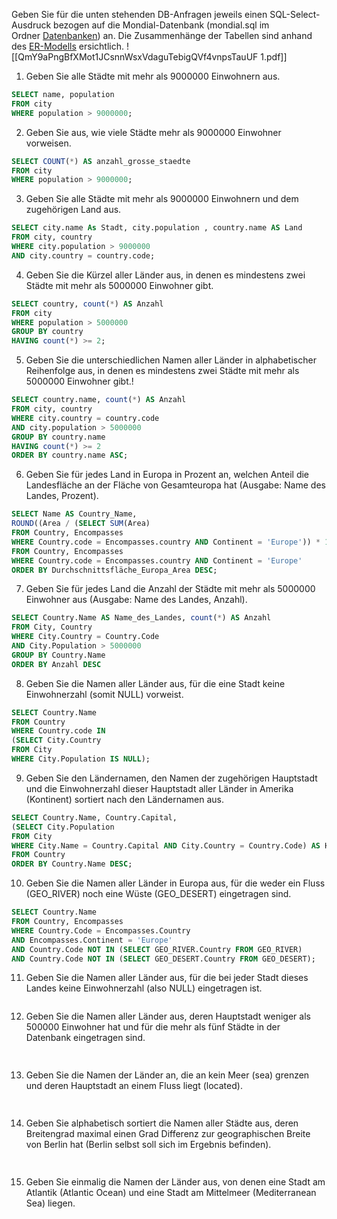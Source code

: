 Geben Sie für die unten stehenden DB-Anfragen jeweils einen SQL-Select-Ausdruck bezogen auf die Mondial-Datenbank (mondial.sql im Ordner [Datenbanken](https://moodle.hs-emden-leer.de/moodle/mod/url/view.php?id=323657 "Datenbanken")) an. Die Zusammenhänge der Tabellen sind anhand des [ER-Modells](https://ipfs.ddnss.org/ipfs/QmY9aPngBfXMot1JCsnnWsxVdaguTebigQVf4vnpsTauUF) ersichtlich.
![[QmY9aPngBfXMot1JCsnnWsxVdaguTebigQVf4vnpsTauUF 1.pdf]]
1. Geben Sie alle Städte mit mehr als 9000000 Einwohnern aus.

```SQL
SELECT name, population
FROM city
WHERE population > 9000000;
```

2. Geben Sie aus, wie viele Städte mehr als 9000000 Einwohner vorweisen.

```SQL
SELECT COUNT(*) AS anzahl_grosse_staedte
FROM city
WHERE population > 9000000;
```

3. Geben Sie alle Städte mit mehr als 9000000 Einwohnern und dem zugehörigen Land aus.

```SQL
SELECT city.name As Stadt, city.population , country.name AS Land
FROM city, country
WHERE city.population > 9000000
AND city.country = country.code;
```

4. Geben Sie die Kürzel aller Länder aus, in denen es mindestens zwei Städte mit mehr als 5000000 Einwohner gibt.
  
  ```SQL
SELECT country, count(*) AS Anzahl
FROM city
WHERE population > 5000000
GROUP BY country
HAVING count(*) >= 2;
  ```
  
5. Geben Sie die unterschiedlichen Namen aller Länder in alphabetischer Reihenfolge aus, in denen es mindestens zwei Städte mit mehr als 5000000 Einwohner gibt.!

```SQL
SELECT country.name, count(*) AS Anzahl
FROM city, country
WHERE city.country = country.code
AND city.population > 5000000
GROUP BY country.name
HAVING count(*) >= 2
ORDER BY country.name ASC;
```

6. Geben Sie für jedes Land in Europa in Prozent an, welchen Anteil die Landesfläche an der Fläche von Gesamteuropa hat (Ausgabe: Name des Landes, Prozent).

```SQL
SELECT Name AS Country_Name,
ROUND((Area / (SELECT SUM(Area)
FROM Country, Encompasses
WHERE Country.code = Encompasses.country AND Continent = 'Europe')) * 100, 2) AS Durchschnittsfläche_Europa_Area
FROM Country, Encompasses
WHERE Country.code = Encompasses.country AND Continent = 'Europe'
ORDER BY Durchschnittsfläche_Europa_Area DESC;
```

7. Geben Sie für jedes Land die Anzahl der Städte mit mehr als 5000000 Einwohner aus (Ausgabe: Name des Landes, Anzahl).

```SQL
SELECT Country.Name AS Name_des_Landes, count(*) AS Anzahl
FROM City, Country
WHERE City.Country = Country.Code
AND City.Population > 5000000
GROUP BY Country.Name
ORDER BY Anzahl DESC
```

8. Geben Sie die Namen aller Länder aus, für die eine Stadt keine Einwohnerzahl (somit NULL) vorweist.

```SQL
SELECT Country.Name
FROM Country
WHERE Country.code IN
(SELECT City.Country
FROM City
WHERE City.Population IS NULL);
```

9. Geben Sie den Ländernamen, den Namen der zugehörigen Hauptstadt und die Einwohnerzahl dieser Hauptstadt aller Länder in Amerika (Kontinent) sortiert nach den Ländernamen aus.

```SQL
SELECT Country.Name, Country.Capital,
(SELECT City.Population
FROM City
WHERE City.Name = Country.Capital AND City.Country = Country.Code) AS Hauptstadtbevölkerung
FROM Country
ORDER BY Country.Name DESC;
```

10. Geben Sie die Namen aller Länder in Europa aus, für die weder ein Fluss (GEO_RIVER) noch eine Wüste (GEO_DESERT) eingetragen sind.

```SQL
SELECT Country.Name
FROM Country, Encompasses
WHERE Country.Code = Encompasses.Country
AND Encompasses.Continent = 'Europe'
AND Country.Code NOT IN (SELECT GEO_RIVER.Country FROM GEO_RIVER)
AND Country.Code NOT IN (SELECT GEO_DESERT.Country FROM GEO_DESERT);
```

11. Geben Sie die Namen aller Länder aus, für die bei jeder Stadt dieses Landes keine Einwohnerzahl (also NULL) eingetragen ist.
  
  ```SQL
  
  ```
  
12. Geben Sie die Namen aller Länder aus, deren Hauptstadt weniger als 500000 Einwohner hat und für die mehr als fünf Städte in der Datenbank eingetragen sind.

 ```SQL
  
  ```
  
13. Geben Sie die Namen der Länder an, die an kein Meer (sea) grenzen und deren Hauptstadt an einem Fluss liegt (located).

 ```SQL
  
  ```
  
14. Geben Sie alphabetisch sortiert die Namen aller Städte aus, deren Breitengrad maximal einen Grad Differenz zur geographischen Breite von Berlin hat (Berlin selbst soll sich im Ergebnis befinden).

 ```SQL
  
  ```
  
15. Geben Sie einmalig die Namen der Länder aus, von denen eine Stadt am Atlantik (Atlantic Ocean) und eine Stadt am Mittelmeer (Mediterranean Sea) liegen.

 ```SQL
  
  ```